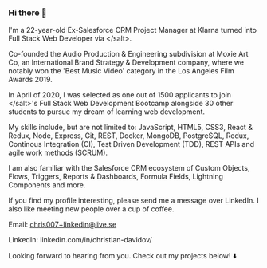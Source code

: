 ### Hi there 👋

I'm a 22-year-old Ex-Salesforce CRM Project Manager at Klarna turned into Full Stack Web Developer via &lt;/salt&gt;.

Co-founded the Audio Production & Engineering subdivision at Moxie Art Co, an International Brand Strategy & Development company, where we notably won the 'Best Music Video' category in the Los Angeles Film Awards 2019.

In April of 2020, I was selected as one out of 1500 applicants to join &lt;/salt&gt;'s Full Stack Web Development Bootcamp alongside 30 other students to pursue my dream of learning web development.

My skills include, but are not limited to: JavaScript, HTML5, CSS3, React & Redux, Node, Express, Git, REST, Docker, MongoDB, PostgreSQL, Redux, Continous Integration (CI), Test Driven Development (TDD), REST APIs and agile work methods (SCRUM).

I am also familiar with the Salesforce CRM ecosystem of Custom Objects, Flows, Triggers, Reports & Dashboards, Formula Fields, Lightning Components and more.

If you find my profile interesting, please send me a message over LinkedIn.
I also like meeting new people over a cup of coffee.

Email: chris007+linkedin@live.se

LinkedIn: linkedin.com/in/christian-davidov/

Looking forward to hearing from you. Check out my projects below! ⬇️

<!--
**SynchronDEV/SynchronDEV** is a ✨ _special_ ✨ repository because its `README.md` (this file) appears on your GitHub profile.

Here are some ideas to get you started:

- 🔭 I’m currently working on ...
- 🌱 I’m currently learning ...
- 👯 I’m looking to collaborate on ...
- 🤔 I’m looking for help with ...
- 💬 Ask me about ...
- 📫 How to reach me: ...
- 😄 Pronouns: ...
- ⚡ Fun fact: ...
-->
